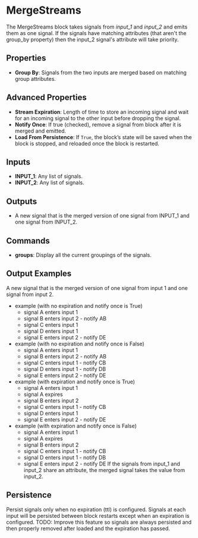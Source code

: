 MergeStreams
============
The MergeStreams block takes signals from *input_1* and *input_2* and emits them as one signal. If the signals have matching attributes (that aren't the group_by property) then the input_2 signal's attribute will take priority.

Properties
----------
- **Group By**: Signals from the two inputs are merged based on matching group attributes.

Advanced Properties
---
- **Stream Expiration**: Length of time to store an incoming signal and wait for an incoming signal to the other input before dropping the signal.
- **Notify Once**: If true (checked), remove a signal from block after it is merged and emitted.
- **Load From Persistence**: If `True`, the block’s state will be saved when the block is stopped, and reloaded once the block is restarted.

Inputs
---
- **INPUT_1**: Any list of signals.
- **INPUT_2**: Any list of signals.

Outputs
---
- A new signal that is the merged version of one signal from INPUT_1 and one signal from INPUT_2.

Commands
---
- **groups**: Display all the current groupings of the signals.

Output Examples
---
A new signal that is the merged version of one signal from input 1 and one signal from input 2.
- example (with no expiration and notify once is True)
  - signal A enters input 1
  - signal B enters input 2 - notify AB
  - signal C enters input 1
  - signal D enters input 1
  - signal E enters input 2 - notify DE
- example (with no expiration and notify once is False)
  - signal A enters input 1
  - signal B enters input 2 - notify AB
  - signal C enters input 1 - notify CB
  - signal D enters input 1 - notify DB
  - signal E enters input 2 - notify DE
- example (with expiration and notify once is True)
  - signal A enters input 1
  - signal A expires
  - signal B enters input 2
  - signal C enters input 1 - notify CB
  - signal D enters input 1
  - signal E enters input 2 - notify DE
- example (with expiration and notify once is False)
  - signal A enters input 1
  - signal A expires
  - signal B enters input 2
  - signal C enters input 1 - notify CB
  - signal D enters input 1 - notify DB
  - signal E enters input 2 - notify DE
If the signals from input_1 and input_2 share an attribute, the merged signal takes the value from input_2.

Persistence
---
Persist signals only when no expiration (ttl) is configured.
Signals at each input will be persisted between block restarts except when an expiration is configured. TODO: Improve this feature so signals are always persisted and then properly removed after loaded and the expiration has passed.
